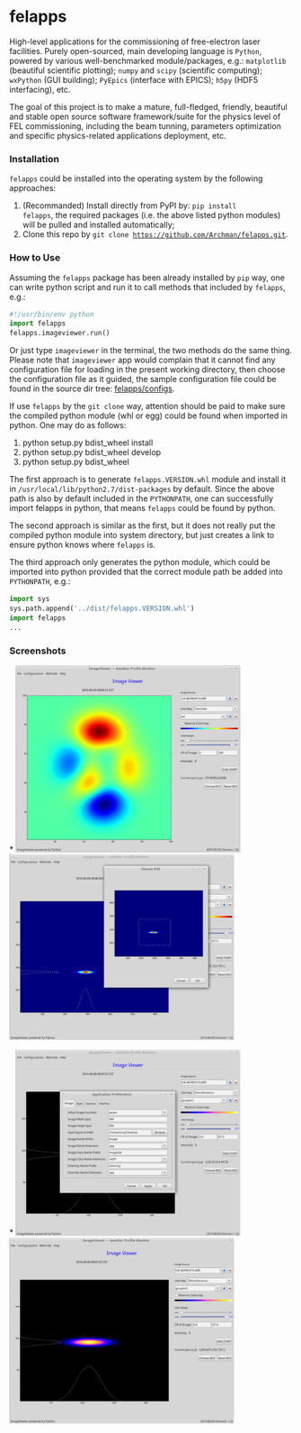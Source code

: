 # felapps

High-level applications for the commissioning of free-electron laser 
facilities. Purely open-sourced, main developing language is 
`Python`, powered by various well-benchmarked module/packages,
e.g.: `matplotlib` (beautiful scientific plotting);
`numpy` and `scipy` (scientific computing);
`wxPython` (GUI building); `PyEpics` (interface with EPICS);
`h5py` (HDF5 interfacing), etc.

The goal of this project is to make a mature, full-fledged, friendly,
beautiful and stable open source software framework/suite for the 
physics level of FEL commissioning, including the beam tunning, 
parameters optimization and specific physics-related applications 
deployment, etc.

### Installation
<code>felapps</code> could be installed into the operating system by the 
following approaches:

1. (Recommanded) Install directly from PyPI by: 
<code>pip install felapps</code>, the required packages (i.e. the above listed python modules) will be pulled and installed automatically;
2. Clone this repo by <code>git clone https://github.com/Archman/felapps.git</code>.

### How to Use
Assuming the <code>felapps</code> package has been already installed by 
<code>pip</code> way, one can write python script and run it to call 
methods that included by <code>felapps</code>, e.g.:
```python
#!/usr/bin/env python
import felapps
felapps.imageviewer.run()
```
Or just type <code>imageviewer</code> in the terminal, the two methods do
the same thing. Please note that <code>imageviewer</code> app would 
complain that it cannot find any configuration file for loading in the
present working directory, then choose the configuration file as it guided,
the sample configuration file could be found in the source dir tree: 
[felapps/configs](https://github.com/Archman/felapps/tree/master/felapps/configs).

If use <code>felapps</code> by the <code>git clone</code> way, attention
should be paid to make sure the compiled python module (whl or egg) could
be found when imported in python. One may do as follows:

1. python setup.py bdist_wheel install
2. python setup.py bdist_wheel develop
3. python setup.py bdist_wheel

The first approach is to generate <code>felapps.VERSION.whl</code> module 
and install it in <code>/usr/local/lib/python2.7/dist-packages</code> by
default. Since the above path is also by default included in the 
<code>PYTHONPATH</code>, one can successfully import felapps in python,
that means <code>felapps</code> could be found by python.

The second approach is similar as the first, but it does not really put the
compiled python module into system directory, but just creates a link to
ensure python knows where <code>felapps</code> is.

The third approach only generates the python module, which could be imported
into python provided that the correct module path be added into 
<code>PYTHONPATH</code>, e.g.:
```python
import sys
sys.path.append('../dist/felapps.VERSION.whl')
import felapps
...
```

### Screenshots

<p>
* <img src=/images/imageviewer/startup.png?raw=true alt="ImageViewer Startup" width="400"></img>
  <img src=/images/imageviewer/roi.png?raw=true     alt="imageviewer ROI"     width="400"></img>
</p>

<p>
* <img src=/images/imageviewer/configuration.png?raw=true alt="imageviewer Configurations" width="400"></img>
  <img src=/images/imageviewer/colormap.png?raw=true      alt="imageviewer Colormap"       width="400"></img>
</p>
